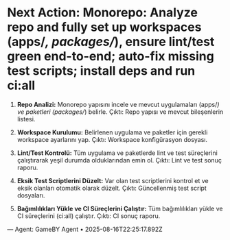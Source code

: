 # Next Action: Monorepo: Analyze repo and fully set up workspaces (apps/*, packages/*), ensure lint/test green end-to-end; auto-fix missing test scripts; install deps and run ci:all

1. **Repo Analizi:** Monorepo yapısını incele ve mevcut uygulamaları (apps/*) ve paketleri (packages/*) belirle. Çıktı: Repo yapısı ve mevcut bileşenlerin listesi.

2. **Workspace Kurulumu:** Belirlenen uygulama ve paketler için gerekli workspace ayarlarını yap. Çıktı: Workspace konfigürasyon dosyası.

3. **Lint/Test Kontrolü:** Tüm uygulama ve paketlerde lint ve test süreçlerini çalıştırarak yeşil durumda olduklarından emin ol. Çıktı: Lint ve test sonuç raporu.

4. **Eksik Test Scriptlerini Düzelt:** Var olan test scriptlerini kontrol et ve eksik olanları otomatik olarak düzelt. Çıktı: Güncellenmiş test script dosyaları.

5. **Bağımlılıkları Yükle ve CI Süreçlerini Çalıştır:** Tüm bağımlılıkları yükle ve CI süreçlerini (ci:all) çalıştır. Çıktı: CI sonuç raporu.

— Agent: GameBY Agent • 2025-08-16T22:25:17.892Z
